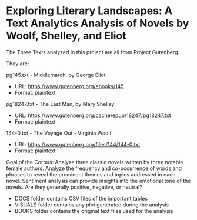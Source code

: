 # Exploring Literary Landscapes: A Text Analytics Analysis of Novels by Woolf, Shelley, and Eliot

The Three Texts analyzed in this project are all from Project Gutenberg.

They are:

pg145.txt - Middlemarch, by George Eliot

- URL: https://www.gutenberg.org/ebooks/145
- Format: plaintext

pg18247.txt - The Last Man, by Mary Shelley

- URL: https://www.gutenberg.org/cache/epub/18247/pg18247.txt
- Format: plaintext

144-0.txt - The Voyage Out - Virginia Woolf
- URL: https://www.gutenberg.org/files/144/144-0.txt
- Format: plaintext

Goal of the Corpus: Analyze three classic novels written by three notable female authors. Analyze the frequency and co-occurrence of words and phrases to reveal the prominent themes and topics addressed in each novel. Sentiment analysis can provide insights into the emotional tone of the novels. Are they generally positive, negative, or neutral? 

- DOCS folder contains CSV files of the important tables
- VISUALS folder contains any plot generated during the analysis
- BOOKS folder contains the original text files used for the analysis
